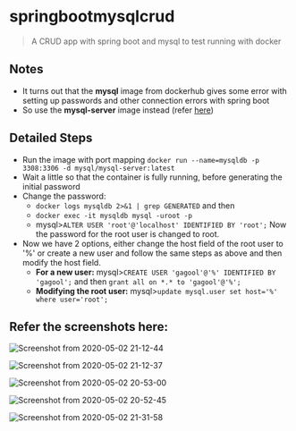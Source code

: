 # springbootmysqlcrud
> A CRUD app with spring boot and mysql to test running with docker

## Notes
- It turns out that the **mysql** image from dockerhub gives some error with setting up passwords and other connection errors with spring boot
- So use the **mysql-server** image instead (refer [here](https://hub.docker.com/r/mysql/mysql-server/))

## Detailed Steps
- Run the image with port mapping ```docker run --name=mysqldb -p 3308:3306 -d mysql/mysql-server:latest```
- Wait a little so that the container is fully running, before generating the initial password
- Change the password: 
  - ```docker logs mysqldb 2>&1 | grep GENERATED``` and then 
  - ```docker exec -it mysqldb mysql -uroot -p```
  - mysql>```ALTER USER 'root'@'localhost' IDENTIFIED BY 'root';``` Now the password for the root user is changed to root.
- Now we have 2 options, either change the host field of the root user to '%' or create a new user and follow the same steps as above and then modify the host field.
  - **For a new user:** mysql>```CREATE USER 'gagool'@'%' IDENTIFIED BY 'gagool';``` and then ```grant all on *.* to 'gagool'@'%';```
  - **Modifying the root user:** mysql>```update mysql.user set host='%' where user='root';```
  
## Refer the screenshots here:
![Screenshot from 2020-05-02 21-12-44](https://user-images.githubusercontent.com/30868587/80868941-1ce89900-8cbb-11ea-8267-e8d7083d0611.png)

![Screenshot from 2020-05-02 21-12-37](https://user-images.githubusercontent.com/30868587/80868947-2540d400-8cbb-11ea-90e6-b860dd9c0eee.png)

![Screenshot from 2020-05-02 20-53-00](https://user-images.githubusercontent.com/30868587/80868955-2a9e1e80-8cbb-11ea-8821-35945563a3f6.png)

![Screenshot from 2020-05-02 20-52-45](https://user-images.githubusercontent.com/30868587/80868957-31c52c80-8cbb-11ea-8bc7-cd3de8a9aeb2.png)

![Screenshot from 2020-05-02 21-31-58](https://user-images.githubusercontent.com/30868587/80869164-62f22c80-8cbc-11ea-8864-728411f06c3d.png)


